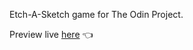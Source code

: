 Etch-A-Sketch game for The Odin Project. 

Preview live <a href="https://sorrowlol.github.io/etch-a-sketch-final">here</a> :point_left:
